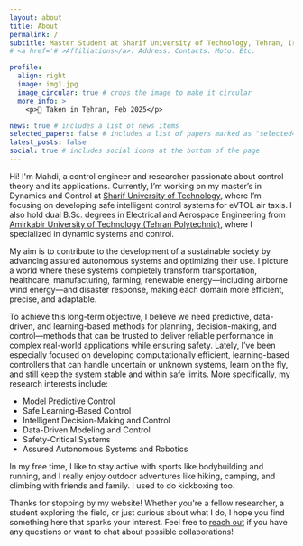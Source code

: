 ```yaml
---
layout: about
title: About
permalink: /
subtitle: Master Student at Sharif University of Technology, Tehran, Iran
# <a href='#'>Affiliations</a>. Address. Contacts. Moto. Etc.

profile:
  align: right
  image: img1.jpg
  image_circular: true # crops the image to make it circular
  more_info: >
    <p>📸 Taken in Tehran, Feb 2025</p>

news: true # includes a list of news items
selected_papers: false # includes a list of papers marked as "selected={true}"
latest_posts: false
social: true # includes social icons at the bottom of the page
---
```

Hi! I'm Mahdi, a control engineer and researcher passionate about control theory and its applications. Currently,  I’m working on my master’s in Dynamics and Control at [Sharif University of Technology](https://en.sharif.edu/), where I’m focusing on developing safe intelligent control systems for eVTOL air taxis. I also hold dual B.Sc. degrees in Electrical and Aerospace Engineering from [Amirkabir University of Technology (Tehran Polytechnic)](https://aut.ac.ir/), where I specialized in dynamic systems and control. 


My aim is to contribute to the development of a sustainable society by advancing assured autonomous systems and optimizing their use. I picture a world where these systems completely transform transportation, healthcare, manufacturing, farming, renewable energy—including airborne wind energy—and disaster response, making each domain more efficient, precise, and adaptable. 

To achieve this long-term objective, I believe we need predictive, data-driven, and learning-based methods for planning, decision-making, and control—methods that can be trusted to deliver reliable performance in complex real-world applications while ensuring safety. Lately, I’ve been especially focused on developing computationally efficient, learning-based controllers that can handle uncertain or unknown systems, learn on the fly, and still keep the system stable and within safe limits. More specifically, my research interests include:

<!-- **Research Interests:**-->
* Model Predictive Control
* Safe Learning-Based Control
* Intelligent Decision-Making and Control
* Data-Driven Modeling and Control
* Safety-Critical Systems
* Assured Autonomous Systems and Robotics

In my free time, I like to stay active with sports like bodybuilding and running, and I really enjoy outdoor adventures like hiking, camping, and climbing with friends and family. I used to do kickboxing too.

Thanks for stopping by my website! Whether you're a fellow researcher, a student exploring the field, or just curious about what I do, I hope you find something here that sparks your interest. Feel free to [reach out](mailto:m.shahrajabian99@gmail.com) if you have any questions or want to chat about possible collaborations!

